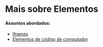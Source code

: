 # Mais sobre Elementos

#### Assuntos abordados: 

- [Iframes ](aulas/8.1-iframes)
- [Elementos de código de computador](aulas/8.2-elementos-de-codigo-de-computador)
